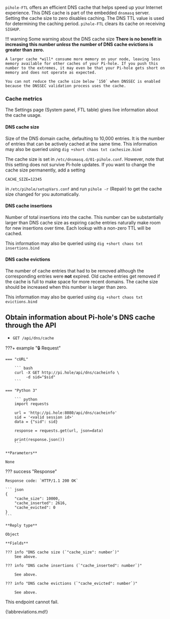 `pihole-FTL` offers an efficient DNS cache that helps speed up your Internet experience. This DNS cache is part of the embedded `dnsmasq` server. Setting the cache size to zero disables caching. The DNS TTL value is used for determining the caching period. `pihole-FTL` clears its cache on receiving `SIGHUP`.

<!-- markdownlint-disable code-block-style -->
!!! warning Some warning about the DNS cache size
    **There is no benefit in increasing this number *unless* the number of DNS cache evictions is greater than zero.**

    A larger cache *will* consume more memory on your node, leaving less memory available for other caches of your Pi-hole. If you push this number to the extremes, it may even be that your Pi-hole gets short on memory and does not operate as expected.

    You can not reduce the cache size below `150` when DNSSEC is enabled because the DNSSEC validation process uses the cache.
<!-- markdownlint-enable code-block-style -->

### Cache metrics

The Settings page (System panel, FTL table) gives live information about the cache usage.

#### DNS cache size

Size of the DNS domain cache, defaulting to 10,000 entries. It is the number of entries that can be actively cached at the same time.
This information may also be queried using `dig +short chaos txt cachesize.bind`

The cache size is set in `/etc/dnsmasq.d/01-pihole.conf`. However, note that this setting does not survive Pi-hole updates. If you want to change the cache size permanently, add a setting

``` plain
CACHE_SIZE=12345
```

in `/etc/pihole/setupVars.conf` and run `pihole -r` (Repair) to get the cache size changed for you automatically.

#### DNS cache insertions

Number of total insertions into the cache. This number can be substantially larger than DNS cache size as expiring cache entries naturally make room for new insertions over time. Each lookup with a non-zero TTL will be cached.

This information may also be queried using `dig +short chaos txt insertions.bind`

#### DNS cache evictions

The number of cache entries that had to be removed although the corresponding entries were **not** expired. Old cache entries get removed if the cache is full to make space for more recent domains. The cache size should be increased when this number is larger than zero.

This information may also be queried using `dig +short chaos txt evictions.bind`


## Obtain information about Pi-hole's DNS cache through the API

- `GET /api/dns/cache`

<!-- markdownlint-disable code-block-style -->
???+ example "🔒 Request"

    === "cURL"

        ``` bash
        curl -X GET http://pi.hole/api/dns/cacheinfo \
             -d sid="$sid"
        ```

    === "Python 3"

        ``` python
        import requests

        url = 'http://pi.hole:8080/api/dns/cacheinfo'
        sid = '<valid session id>'
        data = {"sid": sid}

        response = requests.get(url, json=data)

        print(response.json())
        ```

    **Parameters**

    None

??? success "Response"

    Response code: `HTTP/1.1 200 OK`

    ``` json
    {
        "cache_size": 10000,
        "cache_inserted": 2616,
        "cache_evicted": 0
    }
    ```

    **Reply type**

    Object

    **Fields**

    ??? info "DNS cache size (`"cache_size": number`)"
        See above.

    ??? info "DNS cache insertions (`"cache_inserted": number`)"

        See above.

    ??? info "DNS cache evictions (`"cache_evicted": number`)"

        See above.

<!-- markdownlint-enable code-block-style -->

This endpoint cannot fail.

{!abbreviations.md!}
